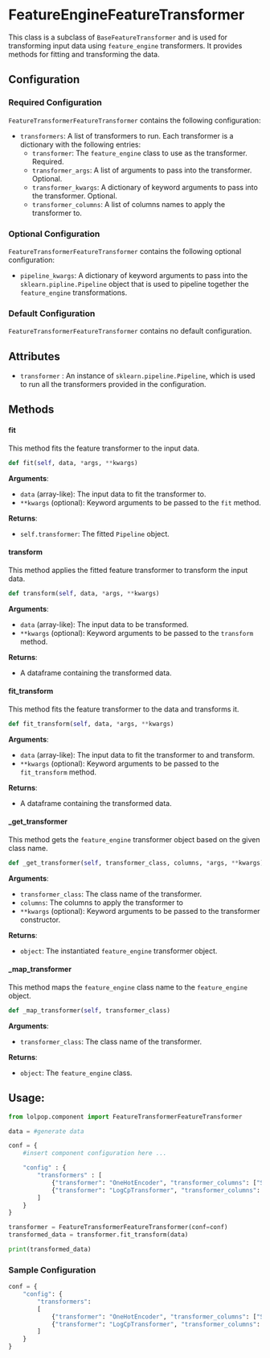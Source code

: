 # FeatureEngineFeatureTransformer

This class is a subclass of `BaseFeatureTransformer` and is used for transforming input data using `feature_engine` transformers. It provides methods for fitting and transforming the data.

## Configuration
### Required Configuration

`FeatureTransformerFeatureTransformer` contains the following configuration: 

- `transformers`: A list of transformers to run. Each transformer is a dictionary with the following entries: 
    - `transformer`: The `feature_engine` class to use as the transformer. Required. 
    - `transformer_args`: A list of arguments to pass into the transformer. Optional.
    - `transformer_kwargs`: A dictionary of keyword arguments to pass into the transformer. Optional.
    - `transformer_columns`: A list of columns names to apply the transformer to. 

### Optional Configuration 

`FeatureTransformerFeatureTransformer` contains the following optional configuration: 

- `pipeline_kwargs`: A dictionary of keyword arguments to pass into the `sklearn.pipline.Pipeline` object that is used to pipeline together the `feature_engine` transformations. 


### Default Configuration 

 `FeatureTransformerFeatureTransformer` contains no default configuration.

## Attributes

- `transformer` : An instance of `sklearn.pipeline.Pipeline`, which is used to run all the transformers provided in the configuration. 


## Methods 


#### fit 

This method fits the feature transformer to the input data.

```python 
def fit(self, data, *args, **kwargs)
```


**Arguments**:

- `data` (array-like): The input data to fit the transformer to.
- `**kwargs` (optional): Keyword arguments to be passed to the `fit` method.

**Returns**:

- `self.transformer`: The fitted `Pipeline` object.


#### transform 
This method applies the fitted feature transformer to transform the input data.

```python 
def transform(self, data, *args, **kwargs)
```

**Arguments**:

- `data` (array-like): The input data to be transformed.
- `**kwargs` (optional): Keyword arguments to be passed to the `transform` method.

**Returns**:

- A dataframe containing the transformed data. 


#### fit_transform
This method fits the feature transformer to the data and transforms it.

```python 
def fit_transform(self, data, *args, **kwargs)
```

**Arguments**:

- `data` (array-like): The input data to fit the transformer to and transform.
- `**kwargs` (optional): Keyword arguments to be passed to the `fit_transform` method.

**Returns**:

- A dataframe containing the transformed data. 


#### _get_transformer 
This method gets the `feature_engine` transformer object based on the given class name.

```python
def _get_transformer(self, transformer_class, columns, *args, **kwargs)
```

**Arguments**:

- `transformer_class`: The class name of the transformer.
- `columns`: The columns to apply the transformer to
- `**kwargs` (optional): Keyword arguments to be passed to the transformer constructor.

**Returns**:

- `object`: The instantiated `feature_engine` transformer object.


#### _map_transformer 
This method maps the `feature_engine` class name to the `feature_engine` object.

```python
def _map_transformer(self, transformer_class)
```

**Arguments**:

- `transformer_class`: The class name of the transformer.

**Returns**:

- `object`: The `feature_engine` class.



## Usage:
```python
from lolpop.component import FeatureTransformerFeatureTransformer 

data = #generate data 

conf = {
    #insert component configuration here ... 

    "config" : {
        "transformers" : [
            {"transformer": "OneHotEncoder", "transformer_columns": ["Sex"]},
            {"transformer": "LogCpTransformer", "transformer_columns": ["Height", "Weight", "Diameter"]},
        ]
    }
}

transformer = FeatureTransformerFeatureTransformer(conf=conf)
transformed_data = transformer.fit_transform(data)

print(transformed_data)
```

### Sample Configuration 

```python 
conf = {
	"config": {
		"transformers": 
		[
            {"transformer": "OneHotEncoder", "transformer_columns": ["Sex"]},
            {"transformer": "LogCpTransformer", "transformer_columns": ["Height", "Weight", "Diameter"]},
		]
	}
}
```